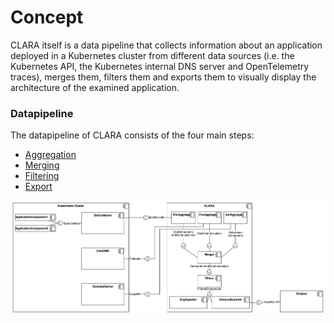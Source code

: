 # Concept

CLARA itself is a data pipeline that collects information about an application deployed in a Kubernetes cluster from different data sources (i.e. the Kubernetes API, the Kubernetes internal DNS server and OpenTelemetry traces),
merges them, filters them and exports them to visually display the architecture of the examined application.

### Datapipeline
The datapipeline of CLARA consists of the four main steps:

- [Aggregation](../aggregation/index.md) 
- [Merging](../merging/index.md) 
- [Filtering](../filtering/index.md) 
- [Export](../export/index.md) 

![Architectural overview of CLARA](../_resources/CLARA_architecture.png "Architectural overview of CLARA")
